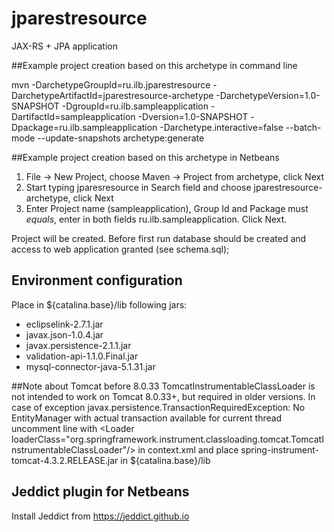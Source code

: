 # jparestresource
JAX-RS + JPA application

##Example project creation based on this archetype in command line

mvn -DarchetypeGroupId=ru.ilb.jparestresource -DarchetypeArtifactId=jparestresource-archetype -DarchetypeVersion=1.0-SNAPSHOT -DgroupId=ru.ilb.sampleapplication -DartifactId=sampleapplication -Dversion=1.0-SNAPSHOT -Dpackage=ru.ilb.sampleapplication -Darchetype.interactive=false --batch-mode --update-snapshots archetype:generate


##Example project creation based on this archetype in Netbeans

1. File -> New Project, choose Maven -> Project from archetype, click Next
2. Start typing jparesresource in Search field and choose jparestresource-archetype, click Next
3. Enter Project name (sampleapplication), Group Id and Package must *equals*, enter in both fields ru.ilb.sampleapplication. Click Next.

Project will be created. Before first run database should be created and access to web application granted (see schema.sql);

## Environment configuration
Place in ${catalina.base}/lib following jars:
* eclipselink-2.7.1.jar
* javax.json-1.0.4.jar
* javax.persistence-2.1.1.jar
* validation-api-1.1.0.Final.jar
* mysql-connector-java-5.1.31.jar


##Note about Tomcat before 8.0.33
TomcatInstrumentableClassLoader is not intended to work on Tomcat 8.0.33+, but required in older versions.
In case of exception javax.persistence.TransactionRequiredException: No EntityManager with actual transaction available for current thread 
uncomment line with &lt;Loader loaderClass="org.springframework.instrument.classloading.tomcat.TomcatInstrumentableClassLoader"/> in context.xml
and place spring-instrument-tomcat-4.3.2.RELEASE.jar in ${catalina.base}/lib


## Jeddict plugin for Netbeans
Install Jeddict from  https://jeddict.github.io
